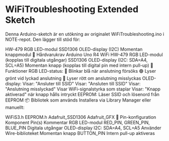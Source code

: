 # WiFiTroubleshooting Extended Sketch #
Denna Arduino-sketch är en utökning av originalet WiFiTroubleshooting.ino i NOTE-repot. Den lägger till stöd för:

HW-479 RGB LED-modul
SSD1306 OLED-display (I2C)
Momentan knappmodul
🔧 Hårdvarukrav
Arduino Uno R4 WiFi
HW-479 RGB LED-modul (kopplas till digitala utgångar)
SSD1306 OLED-display (I2C: SDA=A4, SCL=A5)
Momentan knapp (kopplas till digital pin med intern pull-up)
🧠 Funktioner
RGB LED-status:
🔵 Blinkar blå när anslutning försöks
🟢 Lyser grönt vid lyckad anslutning
🔴 Lyser rött om anslutning misslyckas
OLED-display:
Visar: "Ansluter till SSID"
Visar: "Ansluten till SSID"
Visar: "Anslutning misslyckad"
Visar WiFi-signalstyrka som staplar
Visar: "Knapp aktiverad" när knapp hålls intryckt
EEPROM:
Läser SSID och lösenord från EEPROM
📦 Bibliotek som används
Installera via Library Manager eller manuellt:

WiFiS3.h
EEPROM.h
Adafruit_SSD1306
Adafruit_GFX
📌 Pin-konfiguration
Komponent	Pin(s)	Kommentar
RGB LED-modul	RED_PIN, GREEN_PIN, BLUE_PIN	Digitala utgångar
OLED-display	I2C: SDA=A4, SCL=A5	Använder Wire-biblioteket
Momentan knapp	BUTTON_PIN	Intern pull-up aktiveras

